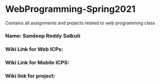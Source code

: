 # WebProgramming-Spring2021

Contains all assignments and projects related to web programming class

### Name: Sandeep Reddy Salkuti

### Wiki Link for Web ICPs:


### Wiki Link for Mobile ICPS:


### Wiki link for project:

